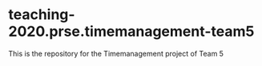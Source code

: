 # teaching-2020.prse.timemanagement-team5
This is the repository for the Timemanagement project of Team 5
